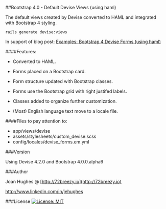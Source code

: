 ##Bootstrap 4.0 - Default Devise Views (using haml)

The default views created by Devise converted to HAML and integrated with Bootstrap 4 styling.

```
rails generate devise:views
```

In support of blog post: [Examples: Bootstrap 4 Devise Forms (using haml)](http://joanswork.com/bootstrap-4-devise-forms/)

####Features:

* Converted to HAML.

* Forms placed on a Bootstrap card.

* Form structure updated with Bootstrap classes.

* Forms use the Bootstrap grid with right justifed labels.

* Classes added to organize further customization.

* (Most) English language text move to a locale file.


####Files to pay attention to:
* app/views/devise
* assets/stylesheets/custom_devise.scss
* config/locales/devise_forms.em.yml


###Version

Using Devise 4.2.0 and Bootstrap 4.0.0.alpha6

###Author

Joan Hughes @ [http://72breezy.io](http://72breezy.io)

<http://www.linkedin.com/in/jehughes>

###License
[![License: MIT](https://img.shields.io/badge/License-MIT-yellow.svg)](LICENSE.md)

